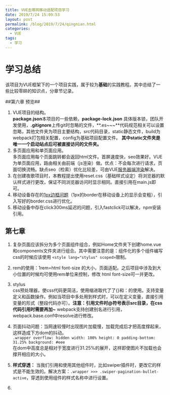 ```yaml
---
title: VUE去哪网移动适配项目学习
date: 2019/7/24 15:09:53 
layout: post
permalink: /blog/2019/7/24/qingnian.html
categories:
  - VUE
tags:
  - 学习
---
```

# 学习总结 #
该项目为VUE框架下的一个项目实践，属于较为**基础**的实践教程。其中总结了一些比较零碎的知识点，分章节记录。


##第六章 预览##
1. VUE项目的结构。<br>**package.json**本项目的一些依赖，**package-lock.json** 具体版本锁，团队开发使用，**.gitignore**上传git时忽略的文件，**.es~~~**代码规范相关可以设置忽略，其他文件夹为项目主要结构，src代码目录，static静态文件，build为webpack打包相关配置，config为基础项目配置文件。 **其中static文件夹是唯一一个启动站点后可被直接访问的文件夹。**
2. 多页面应用和单页面应用。<br>多页面应用每个页面跳转都会返回html文件。首屏速度快，seo效果好。VUE为单页面应用，路由相关由前端（js渲染）做。优点：不会每次进行请求，页面切换流畅。缺点seo（检索）优化比较差，可由VUE[服务器端渲染](https://www.jianshu.com/p/7f06022a8ddd)解决。
3. 在创建夜歌项目时，本教程提出使用reset.css（基础样式设定）将浏览器的默认样式进行更改，保证不同浏览器访问时显示相同。直接引用在main.js即可。
4. 移动设备存在的[1px边框问题](https://www.jianshu.com/p/fa670b737a29)（1px的border在移动设备上的显示会变粗），引入写好的border.css进行优化。
5. 移动设备中存在click300ms延迟的问题，引入fastclick可以解决，npm安装引用。
## 第七章 ##
1. 复杂页面应该拆分为多个页面组件组合，例如Home文件夹下创建home.vue和components文件夹进行组合。其中需要注意的是：组件化的多个组件编写css的时候应该使用 `<style lang="stylus" scoped>`限制。
2. rem的使用：1rem=html font-size 的大小，页面适配。之后项目中涉及到大小位置的时候均可使用rem单位来控制，修改 html font-size可一并更改。
2. stylus<br> css预处理器，使css代码更简洁，使用缩进取代了了{}和：的使用。支持变量定义和函数操作。例如当项目中多处用到样式时，可以在定义变量，直接引用变量的形式（整段代码亦可）。**注意：引用文件时@符号表示src目录，在css代码引用时需要再加~** webpack支持创建别名进行引用，webpack.base.conf中resolve进行修改。
3. 页面抖动问题：当网速较慢时出现图片加载慢，加载完成后才把高度撑起来，这样造成下方dom的抖动。<br>`.wrapper
    overflow: hidden
    width: 100%
    height: 0
    padding-bottom: 31.25%
    background: #eee`
<br>在dom中高度总是相对于宽度进行31.25%的展开，这样即使图片不加载也会撑开相应的大小。

1. **样式穿透：** 当我们引用和使用其他组件时，比如swiper插件时，更改它的样式是不能生效的。解决方案：`.wrapper >>> .swiper-pagination-bullet-active`，穿透到使用组件的样式名称中进行设置。
2. 
